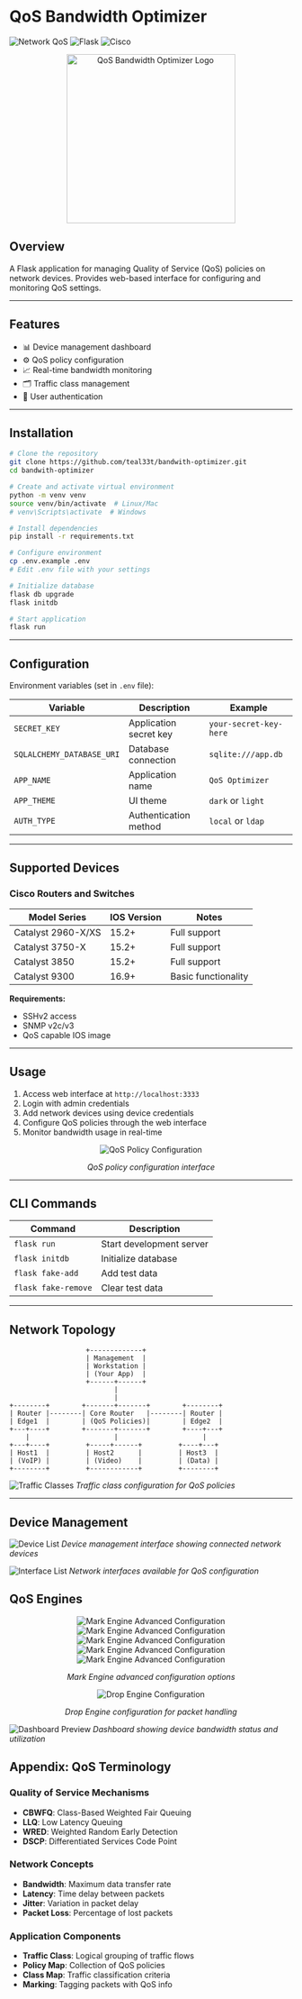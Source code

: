 # QoS Bandwidth Optimizer

![Network QoS](https://img.shields.io/badge/Network-QoS-blue)
![Flask](https://img.shields.io/badge/Framework-Flask-green)
![Cisco](https://img.shields.io/badge/Supported-Cisco-orange)

<div align="center">
  <img src="logo.jpg" alt="QoS Bandwidth Optimizer Logo" width="300">
</div>

## Overview
A Flask application for managing Quality of Service (QoS) policies on network devices. Provides web-based interface for configuring and monitoring QoS settings.

---

## Features
- 📊 Device management dashboard
- ⚙️ QoS policy configuration
- 📈 Real-time bandwidth monitoring
- 🗂️ Traffic class management
- 🔐 User authentication


---

## Installation

```bash
# Clone the repository
git clone https://github.com/teal33t/bandwith-optimizer.git
cd bandwith-optimizer

# Create and activate virtual environment
python -m venv venv
source venv/bin/activate  # Linux/Mac
# venv\Scripts\activate  # Windows

# Install dependencies
pip install -r requirements.txt

# Configure environment
cp .env.example .env
# Edit .env file with your settings

# Initialize database
flask db upgrade
flask initdb

# Start application
flask run
```

---

## Configuration
Environment variables (set in `.env` file):

| Variable | Description | Example |
|----------|-------------|---------|
| `SECRET_KEY` | Application secret key | `your-secret-key-here` |
| `SQLALCHEMY_DATABASE_URI` | Database connection | `sqlite:///app.db` |
| `APP_NAME` | Application name | `QoS Optimizer` |
| `APP_THEME` | UI theme | `dark` or `light` |
| `AUTH_TYPE` | Authentication method | `local` or `ldap` |

---

## Supported Devices

### Cisco Routers and Switches
| Model Series | IOS Version | Notes |
|--------------|-------------|-------|
| Catalyst 2960-X/XS | 15.2+ | Full support |
| Catalyst 3750-X | 15.2+ | Full support |
| Catalyst 3850 | 15.2+ | Full support |
| Catalyst 9300 | 16.9+ | Basic functionality |

**Requirements:**
- SSHv2 access
- SNMP v2c/v3
- QoS capable IOS image

---

## Usage
1. Access web interface at `http://localhost:3333`
2. Login with admin credentials
3. Add network devices using device credentials
4. Configure QoS policies through the web interface
5. Monitor bandwidth usage in real-time

<div align="center">
  <img src="images/mark-engine.png" alt="QoS Policy Configuration">
  <p><em>QoS policy configuration interface</em></p>
</div>

---

## CLI Commands

| Command | Description |
|---------|-------------|
| `flask run` | Start development server |
| `flask initdb` | Initialize database |
| `flask fake-add` | Add test data |
| `flask fake-remove` | Clear test data |

---

## Network Topology

```
                   +-------------+
                   | Management  |
                   | Workstation |
                   | (Your App)  |
                   +------+------+
                          |
                          |
+--------+        +-------+-------+        +--------+
| Router |--------| Core Router   |--------| Router |
| Edge1  |        | (QoS Policies)|        | Edge2  |
+---+----+        +-------+-------+        +----+---+
    |                     |                     |
+---+----+         +-----+------+         +----+---+
| Host1  |         | Host2      |         | Host3  |
| (VoIP) |         | (Video)    |         | (Data) |
+--------+         +------------+         +--------+
```

![Traffic Classes](images/traffic-class.png)
*Traffic class configuration for QoS policies*

---

## Device Management

![Device List](images/device-list.png)
*Device management interface showing connected network devices*

![Interface List](images/interfaces-list.png)
*Network interfaces available for QoS configuration*

## QoS Engines


<div align="center">
  <img src="images/mark-engine.png" alt="Mark Engine Advanced Configuration">
  <img src="images/mark-engine1.png" alt="Mark Engine Advanced Configuration">
  <img src="images/mark-engine2.png" alt="Mark Engine Advanced Configuration">
  <img src="images/mark-engine3.png" alt="Mark Engine Advanced Configuration">
  <img src="images/mark-engine4.png" alt="Mark Engine Advanced Configuration">
  <p><em>Mark Engine advanced configuration options</em></p>
</div>
<div align="center">
  <img src="images/drop-engine.png" alt="Drop Engine Configuration">
  <p><em>Drop Engine configuration for packet handling</em></p>
</div>

![Dashboard Preview](images/bandwidth-list.png)
*Dashboard showing device bandwidth status and utilization*


## Appendix: QoS Terminology

### Quality of Service Mechanisms
- **CBWFQ**: Class-Based Weighted Fair Queuing
- **LLQ**: Low Latency Queuing
- **WRED**: Weighted Random Early Detection
- **DSCP**: Differentiated Services Code Point

### Network Concepts
- **Bandwidth**: Maximum data transfer rate
- **Latency**: Time delay between packets
- **Jitter**: Variation in packet delay
- **Packet Loss**: Percentage of lost packets

### Application Components
- **Traffic Class**: Logical grouping of traffic flows
- **Policy Map**: Collection of QoS policies
- **Class Map**: Traffic classification criteria
- **Marking**: Tagging packets with QoS info

